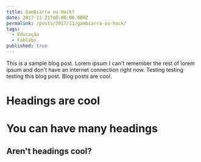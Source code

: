 ```yaml
---
title: Gambiarra ou Hack?
date: 2017-11-21T00:00:00.000Z
permalink: /posts/2017/11/gambiarra-ou-hack/
tags:
  - Educação
  - Fablabs
published: true
---
```


This is a sample blog post. Lorem ipsum I can't remember the rest of lorem ipsum and don't have an internet connection right now. Testing testing testing this blog post. Blog posts are cool.

Headings are cool
======

You can have many headings
======

Aren't headings cool?
------
